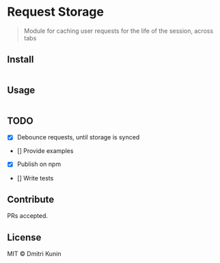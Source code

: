 # Request Storage

> Module for caching user requests for the life of the session, across tabs

## Install

```
```

## Usage

```
```

## TODO

- [x] Debounce requests, until storage is synced
- [] Provide examples
- [x] Publish on npm
- [] Write tests

## Contribute

PRs accepted.

## License

MIT © Dmitri Kunin
